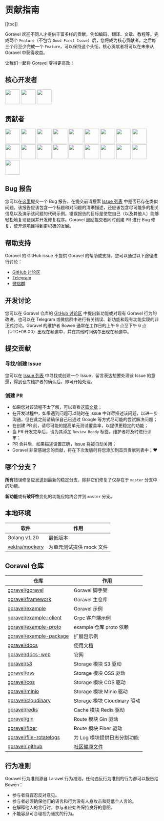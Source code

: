 # 贡献指南

[[toc]]

Goravel 欢迎不同人才提供丰富多样的贡献，例如编码、翻译、文章、教程等。完成两个 `Feature`（不包含 `Good First Issue`）后，您将成为核心贡献者。之后每三个月至少完成一个 `Feature`，可以保持这个头衔。核心贡献者将可以在未来从 Goravel 中获得收益。

让我们一起将 Goravel 变得更高效！

## 核心开发者

<a href="https://github.com/hwbrzzl" target="_blank"><img src="https://avatars.githubusercontent.com/u/24771476?v=4" width="48" height="48"></a>
<a href="https://github.com/DevHaoZi" target="_blank"><img src="https://avatars.githubusercontent.com/u/115467771?v=4" width="48" height="48"></a>
<a href="https://github.com/kkumar-gcc" target="_blank"><img src="https://avatars.githubusercontent.com/u/84431594?v=4" width="48" height="48"></a>

## 贡献者

<a href="https://github.com/merouanekhalili" target="_blank"><img src="https://avatars.githubusercontent.com/u/1122628?v=4" width="48" height="48"></a>
<a href="https://github.com/hongyukeji" target="_blank"><img src="https://avatars.githubusercontent.com/u/23145983?v=4" width="48" height="48"></a>
<a href="https://github.com/sidshrivastav" target="_blank"><img src="https://avatars.githubusercontent.com/u/28773690?v=4" width="48" height="48"></a>
<a href="https://github.com/Juneezee" target="_blank"><img src="https://avatars.githubusercontent.com/u/20135478?v=4" width="48" height="48"></a>
<a href="https://github.com/dragoonchang" target="_blank"><img src="https://avatars.githubusercontent.com/u/1432336?v=4" width="48" height="48"></a>
<a href="https://github.com/dhanusaputra" target="_blank"><img src="https://avatars.githubusercontent.com/u/35093673?v=4" width="48" height="48"></a>
<a href="https://github.com/mauri870" target="_blank"><img src="https://avatars.githubusercontent.com/u/10168637?v=4" width="48" height="48"></a>
<a href="https://github.com/Marian0" target="_blank"><img src="https://avatars.githubusercontent.com/u/624592?v=4" width="48" height="48"></a>
<a href="https://github.com/ahmed3mar" target="_blank"><img src="https://avatars.githubusercontent.com/u/12982325?v=4" width="48" height="48"></a>
<a href="https://github.com/flc1125" target="_blank"><img src="https://avatars.githubusercontent.com/u/14297703?v=4" width="48" height="48"></a>
<a href="https://github.com/zzpwestlife" target="_blank"><img src="https://avatars.githubusercontent.com/u/12382180?v=4" width="48" height="48"></a>
<a href="https://github.com/juantarrel" target="_blank"><img src="https://avatars.githubusercontent.com/u/7213379?v=4" width="48" height="48"></a>
<a href="https://github.com/Kamandlou" target="_blank"><img src="https://avatars.githubusercontent.com/u/77993374?v=4" width="48" height="48"></a>
<a href="https://github.com/livghit" target="_blank"><img src="https://avatars.githubusercontent.com/u/108449432?v=4" width="48" height="48"></a>
<a href="https://github.com/jeff87218" target="_blank"><img src="https://avatars.githubusercontent.com/u/29706585?v=4" width="48" height="48"></a>
<a href="https://github.com/shayan-yousefi" target="_blank"><img src="https://avatars.githubusercontent.com/u/19957980?v=4" width="48" height="48"></a>
<a href="https://github.com/zxdstyle" target="_blank"><img src="https://avatars.githubusercontent.com/u/38398954?v=4" width="48" height="48"></a>
<a href="https://github.com/milwad-dev" target="_blank"><img src="https://avatars.githubusercontent.com/u/98118400?v=4" width="48" height="48"></a>
<a href="https://github.com/mdanialr" target="_blank"><img src="https://avatars.githubusercontent.com/u/48054961?v=4" width="48" height="48"></a>

## Bug 报告

您可以在[这里](https://github.com/goravel/goravel/issues/new?assignees=&labels=%E2%98%A2%EF%B8%8F+Bug%2Cbug&projects=&template=bug_report.yml&title=%F0%9F%90%9B+%5BBug%5D+)提交一个 Bug 报告，在提交前请搜索 [Issue 列表](https://github.com/goravel/goravel/issues?q=is%3Aissue) 中是否已存在类似问题。该报告应该包含一个标题和对问题的清晰描述，还应该包含尽可能多的相关信息以及演示该问题的代码示例。错误报告的目标是使您自己（以及其他人）能够轻松地复现错误并开发修复程序。Goravel 鼓励提交者同时创建 PR 进行 Bug 修复，使开源项目得到更积极的发展。

## 帮助支持

Goravel 的 GitHub issue 不提供 Goravel 的帮助或支持。您可以通过以下途径进行讨论：

- [GitHub 讨论区](https://github.com/goravel/goravel/discussions)
- [Telegram](https://github.com/goravel/goravel/tree/master#group)
- [微信群](https://github.com/goravel/goravel/blob/master/README_zh.md#%E7%BE%A4%E7%BB%84)

## 开发讨论

您可以在 Goravel 仓库的 [GitHub 讨论区](https://github.com/goravel/goravel/discussions) 中提出新功能或对现有 Goravel 行为的改进。也可以在 Telegram 或微信群中进行有关错误、新功能和现有功能实现的非正式讨论。Goravel 的维护者 Bowen 通常在工作日的上午 9 点至下午 6 点（UTC+08:00）出现在频道中，并在其他时间偶尔出现在频道中。

## 提交贡献

### 寻找/创建 Issue

您可以在 [Issue 列表](https://github.com/goravel/goravel/issues) 中寻找或创建一个 Issue，留言表达想要处理该 Issue 的意愿，得到仓库维护者的确认后，即可开始处理。

### 创建 PR

- 如果您对该流程不太了解，可以查看[这篇文章](https://docs.github.com/en/get-started/quickstart/contributing-to-projects)；
- 在开发过程中，如果遇到问题可以随时在 Issue 中详尽描述该问题，以进一步沟通，但在此之前请确保自己已通过 Google 等方式尽可能的尝试解决问题；
- 在创建 PR 前，请尽可能的提高单元测试覆盖率，以提供更稳定的功能；
- 当 PR 开发完毕后，请为其添加 `Review Ready` 标签，维护者将及时进行评审；
- PR 合并后，如果描述设置正确，Issue 将被自动关闭；
- Goravel 非常感谢您的贡献，将在下次发版时将您添加到首页贡献列表中；❤️

## 哪个分支？

**所有**错误修复应发送到最新的稳定分支，除非它们修复了仅存在于 `master` 分支中的功能。

**新功能**或有**破坏性**变化的功能应始终合并到 `master` 分支。

## 本地环境

| 软件                                                      | 作用                      |
| -------------------------------------------------        | --------------            |
| Golang v1.20                                             | 最低版本                   |
| [vektra/mockery](https://github.com/vektra/mockery)      | 为单元测试提供 mock 文件     |

## Goravel 仓库

| 仓库                                                                    | 作用                   |
| -------------------------------------------------------                | --------------         |
| [goravel/goravel](https://github.com/goravel/goravel)                  | Goravel 脚手架          |
| [goravel/framework](https://github.com/goravel/framework)              | Goravel 主仓库          |
| [goravel/example](https://github.com/goravel/example)                  | Goravel 示例            |
| [goravel/example-client](https://github.com/goravel/example-client)    | Grpc 客户端示例          |
| [goravel/example-proto](https://github.com/goravel/example-proto)      | example 仓库 proto 依赖  |
| [goravel/example-package](https://github.com/goravel/example-package)  | 扩展包示例               |
| [goravel/docs](https://github.com/goravel/docs)                        | 使用文档                 |
| [goravel/docs-web](https://github.com/goravel/docs-web)                | 官网                    |
| [goravel/s3](https://github.com/goravel/s3)                            | Storage 模块 S3 驱动     |
| [goravel/oss](https://github.com/goravel/oss)                          | Storage 模块 OSS 驱动    |
| [goravel/cos](https://github.com/goravel/cos)                          | Storage 模块 COS 驱动    |
| [goravel/minio](https://github.com/goravel/minio)                      | Storage 模块 Minio 驱动  |
| [goravel/cloudinary](https://github.com/goravel/cloudinary)            | Storage 模块 Cloudinary 驱动  |
| [goravel/redis](https://github.com/goravel/redis)                      | Cache 模块 Redis 驱动    |
| [goravel/gin](https://github.com/goravel/gin)                          | Route 模块 Gin 驱动    |
| [goravel/fiber](https://github.com/goravel/fiber)                      | Route 模块 Fiber 驱动    |
| [goravel/file-rotatelogs](https://github.com/goravel/file-rotatelogs)  | 为 Log 模块提供日志分割功能 |
| [goravel/.github](https://github.com/goravel/.github)                  | [社区健康文件](https://docs.github.com/en/communities/setting-up-your-project-for-healthy-contributions/creating-a-default-community-health-file)    |

## 行为准则

Goravel 行为准则源自 Laravel 行为准则。任何违反行为准则的行为都可以报告给 Bowen：

- 参与者将容忍反对意见。
- 参与者必须确保他们的语言和行为没有人身攻击和贬低个人言论。
- 在解释他人的言行时，参与者应始终保持良好的意图。
- 不能容忍可合理视为骚扰的行为。
